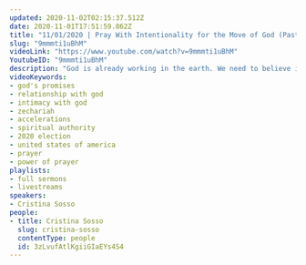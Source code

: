 ```yaml
---
updated: 2020-11-02T02:15:37.512Z
date: 2020-11-01T17:51:59.862Z
title: "11/01/2020 | Pray With Intentionality for the Move of God (Pastor Cristina Sosso)"
slug: "9mmmti1uBhM"
videoLink: "https://www.youtube.com/watch?v=9mmmti1uBhM"
YoutubeID: "9mmmti1uBhM"
description: "God is already working in the earth. We need to believe in the power of our prayers and focus our prayers on this nation. What God has started in our lives he is willing and able to complete it so we can trust Him in that. Learn about spiritual authority and get in position. This sermon was delivered by Pastor Cris Sosso at Freedom Fellowship Church International on November 1, 2020."
videoKeywords:
- god's promises
- relationship with god
- intimacy with god
- zechariah
- accelerations
- spiritual authority
- 2020 election
- united states of america
- prayer
- power of prayer
playlists:
- full sermons
- livestreams
speakers:
- Cristina Sosso
people:
- title: Cristina Sosso
  slug: cristina-sosso
  contentType: people
  id: 3zLvufAtlKgiiGIaEYs4S4
---
```

